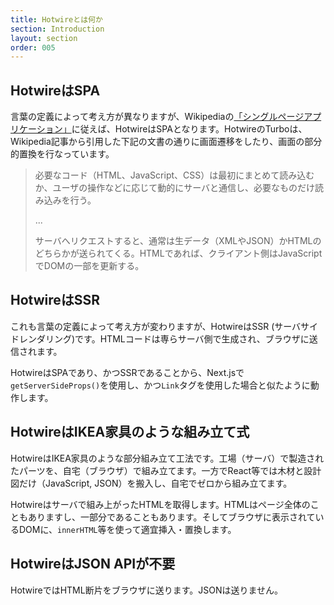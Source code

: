 ```yaml
---
title: Hotwireとは何か
section: Introduction
layout: section
order: 005
---
```


## HotwireはSPA

言葉の定義によって考え方が異なりますが、Wikipediaの[「シングルページアプリケーション」](https://ja.wikipedia.org/wiki/シングルページアプリケーション)に従えば、HotwireはSPAとなります。HotwireのTurboは、Wikipedia記事から引用した下記の文書の通りに画面遷移をしたり、画面の部分的置換を行なっています。

> 必要なコード（HTML、JavaScript、CSS）は最初にまとめて読み込むか、ユーザの操作などに応じて動的にサーバと通信し、必要なものだけ読み込みを行う。
> 
> ...
> 
> サーバへリクエストすると、通常は生データ（XMLやJSON）かHTMLのどちらかが送られてくる。HTMLであれば、クライアント側はJavaScriptでDOMの一部を更新する。


## HotwireはSSR

これも言葉の定義によって考え方が変わりますが、HotwireはSSR (サーバサイドレンダリング)です。HTMLコードは専らサーバ側で生成され、ブラウザに送信されます。

HotwireはSPAであり、かつSSRであることから、Next.jsで`getServerSideProps()`を使用し、かつ`Link`タグを使用した場合と似たように動作します。

## HotwireはIKEA家具のような組み立て式

HotwireはIKEA家具のような部分組み立て工法です。工場（サーバ）で製造されたパーツを、自宅（ブラウザ）で組み立てます。一方でReact等では木材と設計図だけ（JavaScript, JSON）を搬入し、自宅でゼロから組み立てます。

Hotwireはサーバで組み上がったHTMLを取得します。HTMLはページ全体のこともありますし、一部分であることもあります。そしてブラウザに表示されているDOMに、`innerHTML`等を使って適宜挿入・置換します。

## HotwireはJSON APIが不要

HotwireではHTML断片をブラウザに送ります。JSONは送りません。

